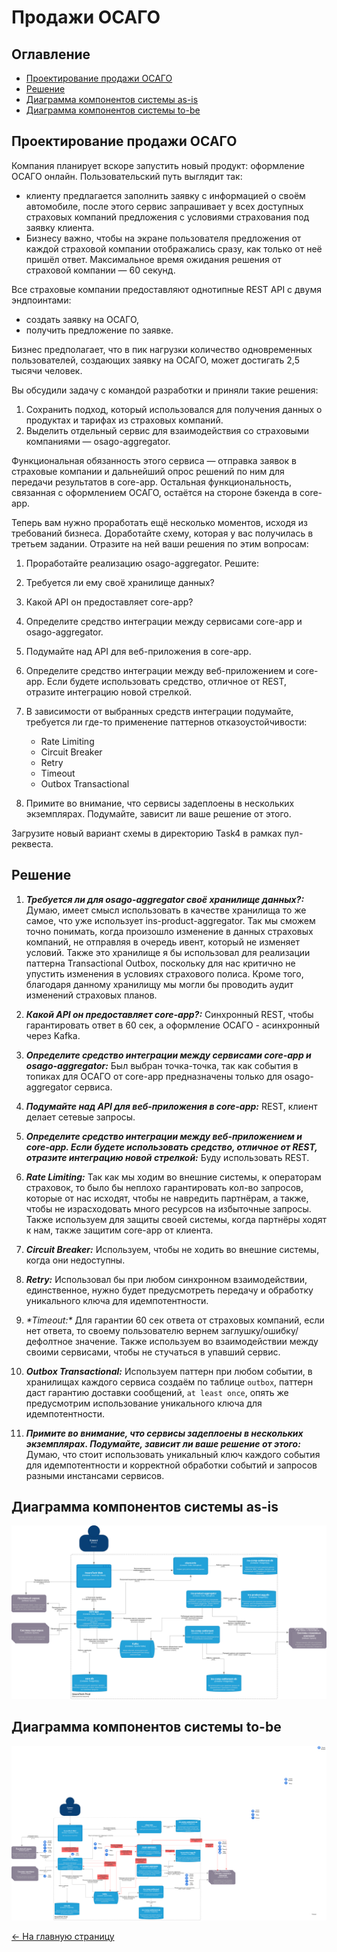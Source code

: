 # Продажи ОСАГО

## Оглавление

- [Проектирование продажи ОСАГО](#проектирование-продажи-осаго)
- [Решение](#решение)
- [Диаграмма компонентов системы as-is](#диаграмма-компонентов-системы-as-is)
- [Диаграмма компонентов системы to-be](#диаграмма-компонентов-системы-to-be)

## Проектирование продажи ОСАГО

Компания планирует вскоре запустить новый продукт: оформление ОСАГО онлайн.
Пользовательский путь выглядит так:

- клиенту предлагается заполнить заявку с информацией о своём автомобиле,
после этого сервис запрашивает у всех доступных страховых компаний предложения с условиями страхования под заявку клиента.
- Бизнесу важно, чтобы на экране пользователя предложения от каждой страховой компании отображались сразу,
как только от неё пришёл ответ. Максимальное время ожидания решения от страховой компании — 60 секунд.

Все страховые компании предоставляют однотипные REST API с двумя эндпоинтами:

- создать заявку на ОСАГО,
- получить предложение по заявке.

Бизнес предполагает, что в пик нагрузки количество одновременных пользователей, создающих заявку на ОСАГО, может достигать 2,5 тысячи человек.

Вы обсудили задачу с командой разработки и приняли такие решения:

1. Сохранить подход, который использовался для получения данных о продуктах и тарифах из страховых компаний.
2. Выделить отдельный сервис для взаимодействия со страховыми компаниями — osago-aggregator.

Функциональная обязанность этого сервиса — отправка заявок в страховые компании и дальнейший опрос решений по ним для передачи результатов в core-app.
Остальная функциональность, связанная с оформлением ОСАГО, остаётся на стороне бэкенда в core-app.

Теперь вам нужно проработать ещё несколько моментов, исходя из требований бизнеса. Доработайте схему, которая у вас получилась в третьем задании.
Отразите на ней ваши решения по этим вопросам:

1. Проработайте реализацию osago-aggregator. Решите:
2. Требуется ли ему своё хранилище данных?
3. Какой API он предоставляет core-app?
4. Определите средство интеграции между сервисами core-app и osago-aggregator.
5. Подумайте над API для веб-приложения в core-app.
6. Определите средство интеграции между веб-приложением и core-app. Если будете использовать средство, отличное от REST, отразите интеграцию новой стрелкой.
7. В зависимости от выбранных средств интеграции подумайте, требуется ли где-то применение паттернов отказоустойчивости:
   - Rate Limiting
   - Circuit Breaker
   - Retry
   - Timeout
   - Outbox Transactional

8. Примите во внимание, что сервисы задеплоены в нескольких экземплярах. Подумайте, зависит ли ваше решение от этого.

Загрузите новый вариант схемы в директорию Task4 в рамках пул-реквеста.

## Решение

1. **_Требуется ли для osago-aggregator своё хранилище данных?:_**
   Думаю, имеет смысл использовать в качестве хранилища то же самое, что уже использует ins-product-aggregator.
   Так мы сможем точно понимать, когда произошло изменение в данных страховых компаний,
   не отправляя в очередь ивент, который не изменяет условий.
   Также это хранилище я бы использовал для реализации паттерна Transactional Outbox,
   поскольку для нас критично не упустить изменения в условиях страхового полиса.
   Кроме того, благодаря данному хранилищу мы могли бы проводить аудит изменений страховых планов.

2. **_Какой API он предоставляет core-app?:_**
   Cинхронный REST, чтобы гарантировать ответ в 60 сек, а оформление ОСАГО - асинхронный через Kafka.

3. _**Определите средство интеграции между сервисами core-app и osago-aggregator:**_
   Был выбран точка-точка, так как события в топиках для ОСАГО от core-app предназначены только для osago-aggregator сервиса.

4. _**Подумайте над API для веб-приложения в core-app:**_
   REST, клиент делает сетевые запросы.

5. _**Определите средство интеграции между веб-приложением и core-app. Если будете использовать средство, отличное от REST, отразите интеграцию новой стрелкой:**_
   Буду использовать REST.

6. **_Rate Limiting:_**
   Так как мы ходим во внешние системы, к операторам страховок, то было бы неплохо гарантировать кол-во запросов,
   которые от нас исходят, чтобы не навредить партнёрам, а также, чтобы не израсходовать много ресурсов на избыточные запросы.
   Также используем для защиты своей системы, когда партнёры ходят к нам, также защитим core-app от клиента.

7. _**Circuit Breaker:**_
   Используем, чтобы не ходить во внешние системы, когда они недоступны.

8. _**Retry:**_
   Использовал бы при любом синхронном взаимодействии, единственное, нужно будет предусмотреть передачу и обработку уникального ключа для идемпотентности.

9. _**Timeout*:*_
   Для гарантии 60 сек ответа от страховых компаний, если нет ответа, то своему пользователю вернем заглушку/ошибку/дефолтное значение.
   Также используем во взаимодействии между своими сервисами, чтобы не стучаться в упавший сервис.

10. _**Outbox Transactional:**_
    Используем паттерн при любом событии, в хранилищах каждого сервиса создаём по таблице `outbox`,
    паттерн даст гарантию доставки сообщений, `at least once`, опять же предусмотрим использование уникального ключа для идемпотентности.

11. **_Примите во внимание, что сервисы задеплоены в нескольких экземплярах. Подумайте, зависит ли ваше решение от этого:_**
    Думаю, что стоит использовать уникальный ключ каждого события для идемпотентности и корректной обработки событий и запросов разными инстансами сервисов.

## Диаграмма компонентов системы as-is

![InsureTech_task4_as_is.drawio.png](InsureTech_task4_as_is.drawio.png)

## Диаграмма компонентов системы to-be

![InsureTech_task4_to_be.drawio.png](InsureTech_task4_to_be.drawio.png)

[<- На главную страницу](../ReadMe.md)
